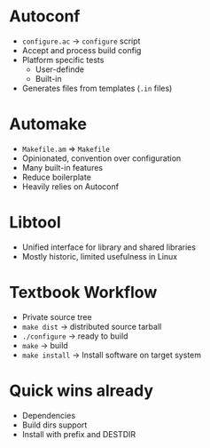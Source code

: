 
Autoconf
========

* `configure.ac` -> `configure` script
* Accept and process build config
* Platform specific tests
    * User-definde
    * Built-in
* Generates files from templates (`.in` files)

Automake
========

* `Makefile.am` => `Makefile`
* Opinionated, convention over configuration
* Many built-in features
* Reduce boilerplate
* Heavily relies on Autoconf

Libtool
=======

* Unified interface for library and shared libraries
* Mostly historic, limited usefulness in Linux

Textbook Workflow
=================

* Private source tree
* `make dist` -> distributed source tarball
* `./configure` -> ready to build
* `make` -> build
* `make install` -> Install software on target system

Quick wins already
==================

* Dependencies
* Build dirs support
* Install with prefix and DESTDIR

